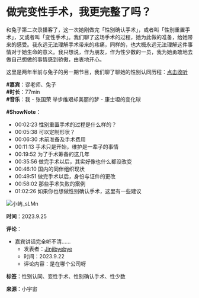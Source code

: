 # 做完变性手术，我更完整了吗？

和兔子第二次录播客了，这一次她刚做完「性别确认手术」，或者叫「性别重置手术」，又或者叫「变性手术」。我们聊了这场手术的过程，她为此做的准备，给她带来的感受。我永远无法理解手术带来的疼痛，同样的，也大概永远无法理解这件事情对于她生命的意义。我只想说，作为朋友，作为性少数的一员，我为她勇敢地去做自己想做的事情感到骄傲，由衷地开心。

这里是两年半前与兔子的另一期节目，我们聊了聊她的性别认同历程：[点击收听](https://www.xiaoyuzhoufm.com/episode/5fd3b862dee9c1e16d583ddc?s=eyJ1IjogIjVlNzliOWMxYjNjNWJjYTVmNjNmNDNmMiJ9)

**#嘉宾**：谬老师、兔子  
**#时长**：77min  
**#音乐**：我 - 张国荣 举步维艰却美丽的梦 - 康士坦的变化球  

**#ShowNote**：
- 00:02:23 性别重置手术的过程是什么样的？
- 00:05:38 可以定制形状？
- 00:06:30 术前准备及手术费用
- 00:11:13 手术只是开始，维护是一辈子的事情
- 00:19:52 为了手术筹备的这几年
- 00:35:56 做完手术以后，其实好像也什么都没改变
- 00:46:10 国内的同伴组织现状
- 00:49:51 做完手术以后，身份与证件的更改
- 00:58:02 那些手术失败的案例
- 01:02:26 如果你也想做性别确认手术，这里有一些建议

![小屿_sLMn](https://image.xyzcdn.net/FnuY3fiee43ffwZdJfjLbVoLIAV-.jpg@thumbnail)

**时间**：2023.9.25

**评论**：
- 嘉宾讲话完全听不清……  
  - 发表者：[Jinjibyebye](https://cosmos://page.cos/user/64365acbedce67104abaee78?utm_source=share_page)  
  - 时间：2023.9.22  
  - 评论内容：是在哪个公司呀  

**标签**：性别认同、变性手术、性别确认手术、性少数  

**来源**：小宇宙 